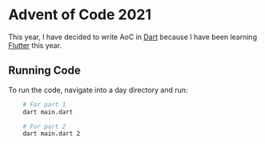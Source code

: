 # Advent of Code 2021

This year, I have decided to write AoC in [Dart](https://dart.dev) because I have been learning [Flutter](https://flutter.dev) this year.

## Running Code

To run the code, navigate into a day directory and run:

```bash
    # For part 1
    dart main.dart
```

```bash
    # For part 2
    dart main.dart 2
```